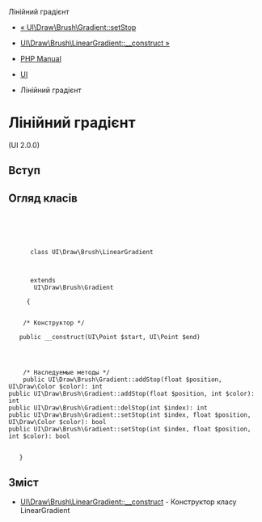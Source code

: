 Лінійний градієнт

-   [« UI\\Draw\\Brush\\Gradient::setStop](ui-draw-brush-gradient.setstop.html)
    
-   [UI\\Draw\\Brush\\LinearGradient::\_\_construct »](ui-draw-brush-lineargradient.construct.html)
    
-   [PHP Manual](index.html)
    
-   [UI](book.ui.html)
    
-   Лінійний градієнт
    

# Лінійний градієнт

(UI 2.0.0)

## Вступ

## Огляд класів

```classsynopsis



    
     
      class UI\Draw\Brush\LinearGradient
     

     
      extends
       UI\Draw\Brush\Gradient
     
     {


    /* Конструктор */
    
   public __construct(UI\Point $start, UI\Point $end)


    

    /* Наследуемые методы */
    public UI\Draw\Brush\Gradient::addStop(float $position, UI\Draw\Color $color): int
public UI\Draw\Brush\Gradient::addStop(float $position, int $color): int
public UI\Draw\Brush\Gradient::delStop(int $index): int
public UI\Draw\Brush\Gradient::setStop(int $index, float $position, UI\Draw\Color $color): bool
public UI\Draw\Brush\Gradient::setStop(int $index, float $position, int $color): bool


   }
```

## Зміст

-   [UI\\Draw\\Brush\\LinearGradient::\_\_construct](ui-draw-brush-lineargradient.construct.html) - Конструктор класу LinearGradient